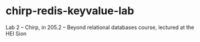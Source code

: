 # chirp-redis-keyvalue-lab
Lab 2 – Chirp, in 205.2 – Beyond relational databases course, lectured at the HEI Sion
